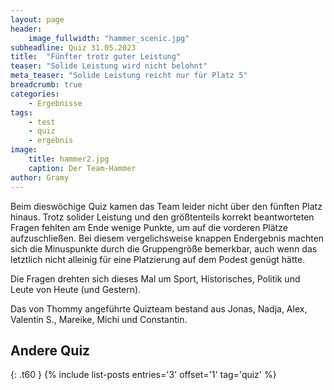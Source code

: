```yaml
---
layout: page
header:
    image_fullwidth: "hammer_scenic.jpg"
subheadline: Quiz 31.05.2023
title:  "Fünfter trotz guter Leistung"
teaser: "Solide Leistung wird nicht belohnt"
meta_teaser: "Solide Leistung reicht nur für Platz 5"
breadcrumb: true
categories:
    - Ergebnisse
tags:
    - test
    - quiz
    - ergebnis
image:
    title: hammer2.jpg
    caption: Der Team-Hammer
author: Gramy
---
```


Beim dieswöchige Quiz kamen das Team leider nicht über den fünften Platz hinaus.
Trotz solider Leistung und den größtenteils korrekt beantworteten Fragen fehlten am Ende wenige Punkte, um auf die vorderen Plätze aufzuschließen.
Bei diesem vergelichsweise knappen Endergebnis machten sich die Minuspunkte durch die Gruppengröße bemerkbar, auch wenn das letztlich nicht alleinig für eine Platzierung auf dem Podest genügt hätte.

Die Fragen drehten sich dieses Mal um Sport, Historisches, Politik und Leute von Heute (und Gestern).

Das von Thommy angeführte Quizteam bestand aus Jonas, Nadja, Alex, Valentin S., Mareike, Michi und Constantin.


## Andere Quiz
{: .t60 }
{% include list-posts entries='3' offset='1' tag='quiz' %}
